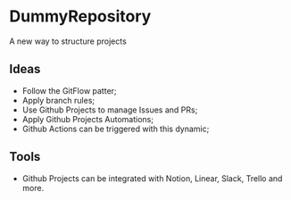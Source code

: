# DummyRepository

A new way to structure projects

## Ideas

- Follow the GitFlow patter;
- Apply branch rules;
- Use Github Projects to manage Issues and PRs;
- Apply Github Projects Automations;
- Github Actions can be triggered with this dynamic;

## Tools

- Github Projects can be integrated with Notion, Linear, Slack, Trello and more.